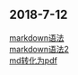 ## 2018-7-12<br>
[markdown语法](https://www.jianshu.com/p/191d1e21f7ed)<br/>
[markdown语法2](https://www.jianshu.com/p/b03a8d7b1719)<br/>
[md转化为pdf](https://www.jianshu.com/p/52cbee87a45a)
